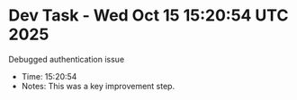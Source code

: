 # Dev Task - Wed Oct 15 15:20:54 UTC 2025
Debugged authentication issue
- Time: 15:20:54
- Notes: This was a key improvement step.
